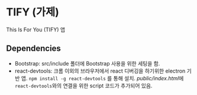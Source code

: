 # TIFY (가제)
This Is For You (TIFY) 앱

## Dependencies
- Bootstrap: src/include 폴더에 Bootstrap 사용을 위한 세팅을 함.
- react-devtools: 크롬 이외의 브라우저에서 react 디버깅을 하기위한 electron 기반 앱. `npm install -g react-devtools` 를 통해 설치. 
*public/index.html*에 `react-devtools`와의 연결을 위한 script 코드가 추가되어 있음.